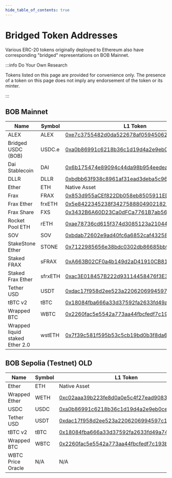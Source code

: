 ```yaml
---
hide_table_of_contents: true
---
```


# Bridged Token Addresses

Various ERC-20 tokens originally deployed to Ethereum also have corresponding "bridged" representations on BOB Mainnet.

:::info Do Your Own Research

Tokens listed on this page are provided for convenience only.
The presence of a token on this page does not imply any endorsement of the token or its minter.

:::

## BOB Mainnet

| Name                            | Symbol  | L1 Token                                                                                                              | L2 Token                                                                                                                    |
| ------------------------------- | ------- | --------------------------------------------------------------------------------------------------------------------- | --------------------------------------------------------------------------------------------------------------------------- |
| ALEX                            | ALEX    | [0xe7c3755482d0da522678af05945062d4427e0923](https://etherscan.io/address/0xe7c3755482d0da522678af05945062d4427e0923) | [0xa669e059fdcbdfc532a2edd658eb2922799eedb8](https://explorer.gobob.xyz/address/0xa669e059fdcbdfc532a2edd658eb2922799eedb8) |
| Bridged USDC (BOB)              | USDC.e  | [0xa0b86991c6218b36c1d19d4a2e9eb0ce3606eb48](https://etherscan.io/address/0xa0b86991c6218b36c1d19d4a2e9eb0ce3606eb48) | [0xe75D0fB2C24A55cA1e3F96781a2bCC7bdba058F0](https://explorer.gobob.xyz/address/0xe75D0fB2C24A55cA1e3F96781a2bCC7bdba058F0) |
| Dai Stablecoin                  | DAI     | [0x6b175474e89094c44da98b954eedeac495271d0f](https://etherscan.io/address/0x6b175474e89094c44da98b954eedeac495271d0f) | [0x6c851f501a3f24e29a8e39a29591cddf09369080](https://explorer.gobob.xyz/address/0x6c851f501a3f24e29a8e39a29591cddf09369080) |
| DLLR                            | DLLR    | [0xbdbb63f938c8961af31ead3deba5c96e6a323dd1](https://etherscan.io/address/0xbdbb63f938c8961af31ead3deba5c96e6a323dd1) | [0xf3107eEC1e6F067552C035FD87199e1A5169CB20](https://explorer.gobob.xyz/address/0xf3107eEC1e6F067552C035FD87199e1A5169CB20) |
| Ether                           | ETH     | Native Asset                                                                                                          | Native Asset                                                                                                                |
| Frax                            | FRAX    | [0x853d955aCEf822Db058eb8505911ED77F175b99e](https://etherscan.io/address/0x853d955aCEf822Db058eb8505911ED77F175b99e) | [0xc4a20a608616f18aa631316eeda9fb62d089361e](https://explorer.gobob.xyz/address/0xc4a20a608616f18aa631316eeda9fb62d089361e) |
| Frax Ether                      | frxETH  | [0x5e8422345238f34275888049021821e8e08caa1f](https://etherscan.io/address/0x5e8422345238f34275888049021821e8e08caa1f) | [0x4124CBBDE250a1a4bF94740491E79AB6a2eC0321](https://explorer.gobob.xyz/address/0x4124CBBDE250a1a4bF94740491E79AB6a2eC0321) |
| Frax Share                      | FXS     | [0x3432B6A60D23Ca0dFCa7761B7ab56459D9C964D0](https://etherscan.io/address/0x3432B6A60D23Ca0dFCa7761B7ab56459D9C964D0) | [0x15e35b19ad29c512103eaabb55154ef0ee6ca661](https://explorer.gobob.xyz/address/0x15e35b19ad29c512103eaabb55154ef0ee6ca661) |
| Rocket Pool ETH                 | rETH    | [0xae78736cd615f374d3085123a210448e74fc6393](https://etherscan.io/address/0xae78736cd615f374d3085123a210448e74fc6393) | [0xb5686c4f60904ec2bda6277d6fe1f7caa8d1b41a](https://explorer.gobob.xyz/address/0xb5686c4f60904ec2bda6277d6fe1f7caa8d1b41a) |
| SOV                             | SOV     | [0xbdab72602e9ad40fc6a6852caf43258113b8f7a5](https://etherscan.io/address/0xbdab72602e9ad40fc6a6852caf43258113b8f7a5) | [0xba20a5e63eeEFfFA6fD365E7e540628F8fC61474](https://explorer.gobob.xyz/address/0xba20a5e63eeEFfFA6fD365E7e540628F8fC61474) |
| StakeStone Ether                | STONE   | [0x7122985656e38bdc0302db86685bb972b145bd3c](https://etherscan.io/address/0x7122985656e38bdc0302db86685bb972b145bd3c) | [0x96147a9ae9a42d7da551fd2322ca15b71032f342](https://explorer.gobob.xyz/address/0x96147a9ae9a42d7da551fd2322ca15b71032f342) |
| Staked FRAX                     | sFRAX   | [0xA663B02CF0a4b149d2aD41910CB81e23e1c41c32](https://etherscan.io/address/0xA663B02CF0a4b149d2aD41910CB81e23e1c41c32) | [0xb7eae04b995b3b365040dee99795112add43afa0](https://explorer.gobob.xyz/address/0xb7eae04b995b3b365040dee99795112add43afa0) |
| Staked Frax Ether               | sfrxETH | [0xac3E018457B222d93114458476f3E3416Abbe38F](https://etherscan.io/address/0xac3E018457B222d93114458476f3E3416Abbe38F) | [0x249d2952d1c678843e7cd7bf654efcec52f2f9e8](https://explorer.gobob.xyz/address/0x249d2952d1c678843e7cd7bf654efcec52f2f9e8) |
| Tether USD                      | USDT    | [0xdac17f958d2ee523a2206206994597c13d831ec7](https://etherscan.io/address/0xdac17f958d2ee523a2206206994597c13d831ec7) | [0x05d032ac25d322df992303dca074ee7392c117b9](https://explorer.gobob.xyz/address/0x05d032ac25d322df992303dca074ee7392c117b9) |
| tBTC v2                         | tBTC    | [0x18084fba666a33d37592fa2633fd49a74dd93a88](https://etherscan.io/address/0x18084fba666a33d37592fa2633fd49a74dd93a88) | [0xBBa2eF945D523C4e2608C9E1214C2Cc64D4fc2e2](https://explorer.gobob.xyz/address/0xBBa2eF945D523C4e2608C9E1214C2Cc64D4fc2e2) |
| Wrapped BTC                     | WBTC    | [0x2260fac5e5542a773aa44fbcfedf7c193bc2c599](https://etherscan.io/address/0x2260fac5e5542a773aa44fbcfedf7c193bc2c599) | [0x03c7054bcb39f7b2e5b2c7acb37583e32d70cfa3](https://explorer.gobob.xyz/address/0x03c7054bcb39f7b2e5b2c7acb37583e32d70cfa3) |
| Wrapped liquid staked Ether 2.0 | wstETH  | [0x7f39c581f595b53c5cb19bd0b3f8da6c935e2ca0](https://etherscan.io/address/0x7f39c581f595b53c5cb19bd0b3f8da6c935e2ca0) | [0x85008aE6198BC91aC0735CB5497CF125ddAAc528](https://explorer.gobob.xyz/address/0x85008aE6198BC91aC0735CB5497CF125ddAAc528) |

## BOB Sepolia (Testnet) **OLD**

| Name              | Symbol | L1 Token                                                                                                                      | L2 Token                                                                                                                            |
| ----------------- | ------ | ----------------------------------------------------------------------------------------------------------------------------- | ----------------------------------------------------------------------------------------------------------------------------------- |
| Ether             | ETH    | Native Asset                                                                                                                  | Native Asset                                                                                                                        |
| Wrapped Ether     | WETH   | [0xc02aaa39b223fe8d0a0e5c4f27ead9083c756cc2](https://sepolia.etherscan.io/address/0xc02aaa39b223fe8d0a0e5c4f27ead9083c756cc2) | [0x4200000000000000000000000000000000000006](https://testnet-explorer.gobob.xyz/address/0x4200000000000000000000000000000000000006) |
| USDC              | USDC   | [0xa0b86991c6218b36c1d19d4a2e9eb0ce3606eb48](https://sepolia.etherscan.io/address/0xa0b86991c6218b36c1d19d4a2e9eb0ce3606eb48) | [0x27c3321E40f039d10D5FF831F528C9CEAE601B1d](https://testnet-explorer.gobob.xyz/address/0x27c3321E40f039d10D5FF831F528C9CEAE601B1d) |
| Tether USD        | USDT   | [0xdac17f958d2ee523a2206206994597c13d831ec7](https://sepolia.etherscan.io/address/0xdac17f958d2ee523a2206206994597c13d831ec7) | [0xF58de5056b7057D74f957e75bFfe865F571c3fB6](https://testnet-explorer.gobob.xyz/address/0xF58de5056b7057D74f957e75bFfe865F571c3fB6) |
| tBTC v2           | tBTC   | [0x18084fba666a33d37592fa2633fd49a74dd93a88](https://sepolia.etherscan.io/address/0x18084fba666a33d37592fa2633fd49a74dd93a88) | [0xf87766ab34f863503d36394b624a436f436daf87](https://testnet-explorer.gobob.xyz/address/0xf87766ab34f863503d36394b624a436f436daf87) |
| Wrapped BTC       | WBTC   | [0x2260fac5e5542a773aa44fbcfedf7c193bc2c599](https://sepolia.etherscan.io/address/0x2260fac5e5542a773aa44fbcfedf7c193bc2c599) | [0x2868d708e442A6a940670d26100036d426F1e16b](https://testnet-explorer.gobob.xyz/address/0x2868d708e442A6a940670d26100036d426F1e16b) |
| WBTC Price Oracle | N/A    | N/A                                                                                                                           | [0x9AfBdFF0434acD4F325e3c35b739a62365099BCE](https://testnet-explorer.gobob.xyz/address/0x9AfBdFF0434acD4F325e3c35b739a62365099BCE) |
